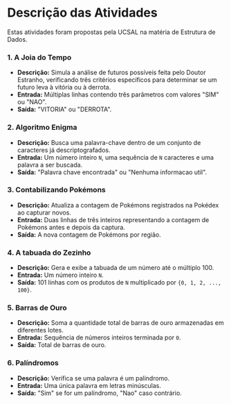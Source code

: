 # Descrição das Atividades

Estas atividades foram propostas pela UCSAL na matéria de Estrutura de Dados.

### 1. A Joia do Tempo
- **Descrição:** Simula a análise de futuros possíveis feita pelo Doutor Estranho, verificando três critérios específicos para determinar se um futuro leva à vitória ou à derrota.
- **Entrada:** Múltiplas linhas contendo três parâmetros com valores "SIM" ou "NAO".
- **Saída:** "VITORIA" ou "DERROTA".

### 2. Algoritmo Enigma
- **Descrição:** Busca uma palavra-chave dentro de um conjunto de caracteres já descriptografados.
- **Entrada:** Um número inteiro `N`, uma sequência de `N` caracteres e uma palavra a ser buscada.
- **Saída:** "Palavra chave encontrada" ou "Nenhuma informacao util".

### 3. Contabilizando Pokémons
- **Descrição:** Atualiza a contagem de Pokémons registrados na Pokédex ao capturar novos.
- **Entrada:** Duas linhas de três inteiros representando a contagem de Pokémons antes e depois da captura.
- **Saída:** A nova contagem de Pokémons por região.

### 4. A tabuada do Zezinho
- **Descrição:** Gera e exibe a tabuada de um número até o múltiplo 100.
- **Entrada:** Um número inteiro `N`.
- **Saída:** 101 linhas com os produtos de `N` multiplicado por `{0, 1, 2, ..., 100}`.

### 5. Barras de Ouro
- **Descrição:** Soma a quantidade total de barras de ouro armazenadas em diferentes lotes.
- **Entrada:** Sequência de números inteiros terminada por `0`.
- **Saída:** Total de barras de ouro.

### 6. Palíndromos
- **Descrição:** Verifica se uma palavra é um palíndromo.
- **Entrada:** Uma única palavra em letras minúsculas.
- **Saída:** "Sim" se for um palíndromo, "Nao" caso contrário.
